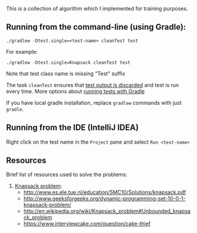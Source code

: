 This is a collection of algorithm  which I implemented for training purposes.

Running from the command-line (using Gradle):
--------------------------------------------

    ./gradlew -Dtest.single=<test-name> cleanTest test

For example:

    ./gradlew -Dtest.single=Knapsack cleanTest test

Note that test class name is missing "Test" suffix

The task `cleanTest` ensures that [test output is discarded](http://gradle.1045684.n5.nabble.com/how-does-gradle-decide-when-to-run-tests-tp3314172p3315330.html) and test is run every time.
More options about [running tests with Gradle](http://mrhaki.blogspot.com/2013/05/gradle-goodness-running-single-test.html)

If you have local gradle installation, replace `gradlew` commands with just `gradle`.

Running from the IDE (IntelliJ IDEA)
------------------------------------

Right click on the test name in the `Project` pane and select `Run <test-name>`

Resources
---------

Brief list of resources used to solve the problems:

1. [Knapsack problem](http://en.wikipedia.org/wiki/Knapsack_problem):
    * http://www.es.ele.tue.nl/education/5MC10/Solutions/knapsack.pdf
    * http://www.geeksforgeeks.org/dynamic-programming-set-10-0-1-knapsack-problem/
    * http://en.wikipedia.org/wiki/Knapsack_problem#Unbounded_knapsack_problem
    * https://www.interviewcake.com/question/cake-thief
